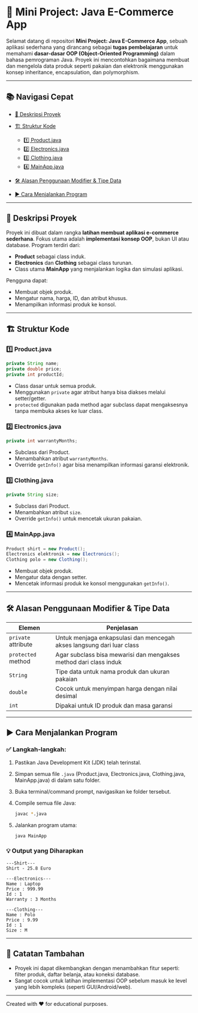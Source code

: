 # 🛒 Mini Project: Java E-Commerce App

Selamat datang di repositori **Mini Project: Java E-Commerce App**, sebuah aplikasi sederhana yang dirancang sebagai **tugas pembelajaran** untuk memahami **dasar-dasar OOP (Object-Oriented Programming)** dalam bahasa pemrograman Java. Proyek ini mencontohkan bagaimana membuat dan mengelola data produk seperti pakaian dan elektronik menggunakan konsep inheritance, encapsulation, dan polymorphism.

---

## 📚 Navigasi Cepat

* [📘 Deskripsi Proyek](#-deskripsi-proyek)
* [🏗️ Struktur Kode](#-struktur-kode)

  * [1️⃣ Product.java](#1️⃣-productjava)
  * [2️⃣ Electronics.java](#2️⃣-electronicsjava)
  * [3️⃣ Clothing.java](#3️⃣-clothingjava)
  * [4️⃣ MainApp.java](#4️⃣-mainappjava)
* [🛠️ Alasan Penggunaan Modifier & Tipe Data](#️-alasan-penggunaan-modifier--tipe-data)
* [▶️ Cara Menjalankan Program](#️-cara-menjalankan-program)

---

## 📘 Deskripsi Proyek

Proyek ini dibuat dalam rangka **latihan membuat aplikasi e-commerce sederhana**. Fokus utama adalah **implementasi konsep OOP**, bukan UI atau database. Program terdiri dari:

* **Product** sebagai class induk.
* **Electronics** dan **Clothing** sebagai class turunan.
* Class utama **MainApp** yang menjalankan logika dan simulasi aplikasi.

Pengguna dapat:

* Membuat objek produk.
* Mengatur nama, harga, ID, dan atribut khusus.
* Menampilkan informasi produk ke konsol.

---

## 🏗️ Struktur Kode

### 1️⃣ Product.java

```java
private String name;
private double price;
private int productId;
```

* Class dasar untuk semua produk.
* Menggunakan `private` agar atribut hanya bisa diakses melalui setter/getter.
* `protected` digunakan pada method agar subclass dapat mengaksesnya tanpa membuka akses ke luar class.

### 2️⃣ Electronics.java

```java
private int warrantyMonths;
```

* Subclass dari Product.
* Menambahkan atribut `warrantyMonths`.
* Override `getInfo()` agar bisa menampilkan informasi garansi elektronik.

### 3️⃣ Clothing.java

```java
private String size;
```

* Subclass dari Product.
* Menambahkan atribut `size`.
* Override `getInfo()` untuk mencetak ukuran pakaian.

### 4️⃣ MainApp.java

```java
Product shirt = new Product();
Electronics elektronik = new Electronics();
Clothing polo = new Clothing();
```

* Membuat objek produk.
* Mengatur data dengan setter.
* Mencetak informasi produk ke konsol menggunakan `getInfo()`.

---

## 🛠️ Alasan Penggunaan Modifier & Tipe Data

| Elemen              | Penjelasan                                                            |
| ------------------- | --------------------------------------------------------------------- |
| `private` attribute | Untuk menjaga enkapsulasi dan mencegah akses langsung dari luar class |
| `protected` method  | Agar subclass bisa mewarisi dan mengakses method dari class induk     |
| `String`            | Tipe data untuk nama produk dan ukuran pakaian                        |
| `double`            | Cocok untuk menyimpan harga dengan nilai desimal                      |
| `int`               | Dipakai untuk ID produk dan masa garansi                              |

---

## ▶️ Cara Menjalankan Program

### ✅ Langkah-langkah:

1. Pastikan Java Development Kit (JDK) telah terinstal.
2. Simpan semua file `.java` (Product.java, Electronics.java, Clothing.java, MainApp.java) di dalam satu folder.
3. Buka terminal/command prompt, navigasikan ke folder tersebut.
4. Compile semua file Java:

   ```bash
   javac *.java
   ```
5. Jalankan program utama:

   ```bash
   java MainApp
   ```

### 💡 Output yang Diharapkan

```
---Shirt---
Shirt - 25.8 Euro

---Electronics---
Name : Laptop
Price : 999.99
Id : 1
Warranty : 3 Months

---Clothing---
Name : Polo
Price : 9.99
Id : 1
Size : M
```

---

## 📌 Catatan Tambahan

* Proyek ini dapat dikembangkan dengan menambahkan fitur seperti: filter produk, daftar belanja, atau koneksi database.
* Sangat cocok untuk latihan implementasi OOP sebelum masuk ke level yang lebih kompleks (seperti GUI/Android/web).

---

Created with ❤️ for educational purposes.
